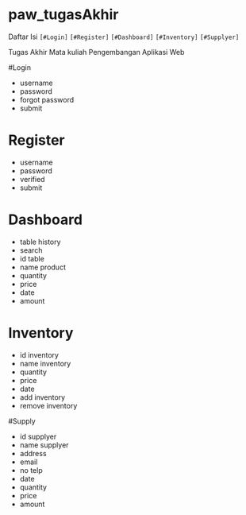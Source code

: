 # paw_tugasAkhir

Daftar Isi
`[#Login]`
`[#Register]`
`[#Dashboard]`
`[#Inventory]`
`[#Supplyer]`

Tugas Akhir Mata kuliah Pengembangan Aplikasi Web

#Login

- username
- password
- forgot password
- submit

# Register

- username
- password
- verified
- submit

# Dashboard

- table history
- search
- id table
- name product
- quantity
- price
- date
- amount

# Inventory

- id inventory
- name inventory
- quantity
- price
- date
- add inventory
- remove inventory

#Supply

- id supplyer
- name supplyer
- address
- email
- no telp
- date
- quantity
- price
- amount
